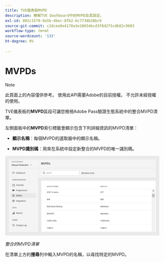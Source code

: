 ```yaml
---
title: TVE儀表板MVPD
description: 瞭解TVE Dashboard中的MVPD及其設定。
exl-id: 802c1570-9a5b-4bec-8fb2-6c7738b28bc9
source-git-commit: c2dcea9e4170a3e10654bcd3f8d2f5cdb82c9603
workflow-type: tm+mt
source-wordcount: '133'
ht-degree: 0%

---
```


# MVPDs

>[!NOTE]
>
>此頁面上的內容僅供參考。 使用此API需要Adobe的目前授權。 不允許未經授權的使用。

TVE儀表板的&#x200B;**MVPD**&#x200B;區段可讓您檢視Adobe Pass驗證生態系統中的整合MVPD清單。

左側面板中的&#x200B;**MVPD**&#x200B;索引標籤會顯示包含下列詳細資訊的MVPD清單：

* **顯示名稱**：每個MVPD的選取器中的顯示名稱。

* **MVPD識別碼**：用來在系統中設定新整合的MVPD的唯一識別碼。

![整合的MVPD清單](assets/mvpds-list.png)

*整合的MVPD清單*

在清單上方的&#x200B;**搜尋**&#x200B;列中輸入MVPD的名稱，以尋找特定的MVPD。
